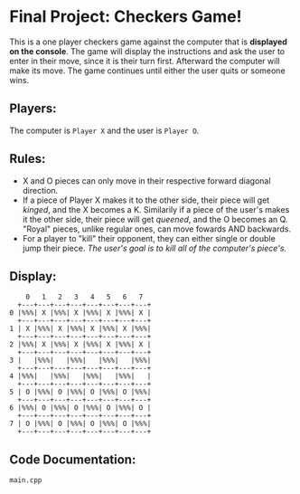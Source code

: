 # Final Project: Checkers Game!
This is a one player checkers game against the computer that is **displayed on the console**. The game will display the instructions and ask the user to enter in their move, since it is their turn first. Afterward the computer will make its move. The game continues until either the user quits or someone wins.

## Players:
The computer is `Player X` and the user is `Player O`.

## Rules:
- X and O pieces can only move in their respective forward diagonal direction.
- If a piece of Player X  makes it to the other side, their piece will get *kinged*, and the X becomes a K. Similarily if a piece of the user's makes it the other side, their piece will get *queened*, and the O becomes an Q. "Royal" pieces, unlike regular ones, can move fowards AND backwards.
- For a player to "kill" their opponent, they can either single or double jump their piece. *The user's goal is to kill all of the computer's piece's.*

## Display:

        0   1   2   3   4   5   6   7
      +---+---+---+---+---+---+---+---+
    0 |%%%| X |%%%| X |%%%| X |%%%| X |
      +---+---+---+---+---+---+---+---+
    1 | X |%%%| X |%%%| X |%%%| X |%%%|
      +---+---+---+---+---+---+---+---+
    2 |%%%| X |%%%| X |%%%| X |%%%| X |
      +---+---+---+---+---+---+---+---+
    3 |   |%%%|   |%%%|   |%%%|   |%%%|
      +---+---+---+---+---+---+---+---+
    4 |%%%|   |%%%|   |%%%|   |%%%|   |
      +---+---+---+---+---+---+---+---+
    5 | O |%%%| O |%%%| O |%%%| O |%%%|
      +---+---+---+---+---+---+---+---+
    6 |%%%| O |%%%| O |%%%| O |%%%| O |
      +---+---+---+---+---+---+---+---+
    7 | O |%%%| O |%%%| O |%%%| O |%%%|
      +---+---+---+---+---+---+---+---+
      
## Code Documentation:
`main.cpp` 
      
        
